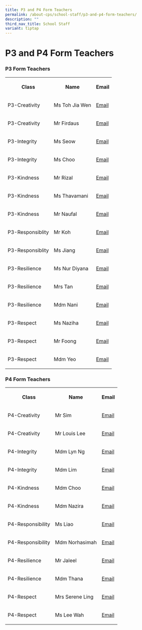 ```yaml
---
title: P3 and P4 Form Teachers
permalink: /about-cps/school-staff/p3-and-p4-form-teachers/
description: ""
third_nav_title: School Staff
variant: tiptap
---
```

<h1><strong>P3 and P4 Form Teachers</strong></h1><h3>P3 Form Teachers</h3><table><tbody><tr><th rowspan="1" colspan="1"><p>Class</p></th><th rowspan="1" colspan="1"><p>Name</p></th><th rowspan="1" colspan="1"><p>Email</p></th></tr><tr><td rowspan="1" colspan="1"><p>P3-Creativity</p></td><td rowspan="1" colspan="1"><p>Ms Toh Jia Wen</p></td><td rowspan="1" colspan="1"><p><a href="mailto:toh_jia_wen@moe.edu.sg" rel="noopener noreferrer nofollow" target="_blank">Email</a></p></td></tr><tr><td rowspan="1" colspan="1"><p>P3-Creativity</p></td><td rowspan="1" colspan="1"><p>Mr Firdaus</p></td><td rowspan="1" colspan="1"><p><a href="mailto:muhammad_firdaus_nasirjaya@moe.edu.sg" rel="noopener noreferrer nofollow" target="_blank">Email</a></p></td></tr><tr><td rowspan="1" colspan="1"><p>P3-Integrity</p></td><td rowspan="1" colspan="1"><p>Ms Seow</p></td><td rowspan="1" colspan="1"><p><a href="mailto:seow_angelia@moe.edu.sg" rel="noopener noreferrer nofollow" target="_blank">Email</a></p></td></tr><tr><td rowspan="1" colspan="1"><p>P3-Integrity</p></td><td rowspan="1" colspan="1"><p>Ms Choo</p></td><td rowspan="1" colspan="1"><p><a href="mailto:choo_shiao_hui@moe.edu.sg" rel="noopener noreferrer nofollow" target="_blank">Email</a></p></td></tr><tr><td rowspan="1" colspan="1"><p>P3-Kindness</p></td><td rowspan="1" colspan="1"><p>Mr Rizal</p></td><td rowspan="1" colspan="1"><p><a href="mailto:mohamed_rizal_abdul_aziz@moe.edu.sg@moe.edu.sg" rel="noopener noreferrer nofollow" target="_blank">Email</a></p></td></tr><tr><td rowspan="1" colspan="1"><p>P3-Kindness</p></td><td rowspan="1" colspan="1"><p>Ms Thavamani</p></td><td rowspan="1" colspan="1"><p><a href="mailto:Periasamy_Thavamani@moe.edu.sg" rel="noopener noreferrer nofollow" target="_blank">Email</a></p></td></tr><tr><td rowspan="1" colspan="1"><p>P3-Kindness</p></td><td rowspan="1" colspan="1"><p>Mr Naufal</p></td><td rowspan="1" colspan="1"><p><a href="mailto:muhammad_naufal_haji_ariffin@moe.edu.sg" rel="noopener noreferrer nofollow" target="_blank">Email</a></p></td></tr><tr><td rowspan="1" colspan="1"><p>P3-Responsiblity</p></td><td rowspan="1" colspan="1"><p>Mr Koh</p></td><td rowspan="1" colspan="1"><p><a href="mailto:koh_choon_kee@moe.edu.sg" rel="noopener noreferrer nofollow" target="_blank">Email</a></p></td></tr><tr><td rowspan="1" colspan="1"><p>P3-Responsiblity</p></td><td rowspan="1" colspan="1"><p>Ms Jiang</p></td><td rowspan="1" colspan="1"><p><a href="mailto:jiang_jian@moe.edu.sg" rel="noopener noreferrer nofollow" target="_blank">Email</a></p></td></tr><tr><td rowspan="1" colspan="1"><p>P3-Resilience</p></td><td rowspan="1" colspan="1"><p>Ms Nur Diyana</p></td><td rowspan="1" colspan="1"><p><a href="mailto:nur_diyana_hamdan@moe.edu.sg" rel="noopener noreferrer nofollow" target="_blank">Email</a></p></td></tr><tr><td rowspan="1" colspan="1"><p>P3-Resilience</p></td><td rowspan="1" colspan="1"><p>Mrs Tan</p></td><td rowspan="1" colspan="1"><p><a href="mailto:loy_shing_qin@moe.edu.sg" rel="noopener noreferrer nofollow" target="_blank">Email</a></p></td></tr><tr><td rowspan="1" colspan="1"><p>P3-Resilience</p></td><td rowspan="1" colspan="1"><p>Mdm Nani</p></td><td rowspan="1" colspan="1"><p><a href="mailto:nani_rhiani_mohd_taib@moe.edu.sg" rel="noopener noreferrer nofollow" target="_blank">Email</a></p></td></tr><tr><td rowspan="1" colspan="1"><p>P3-Respect</p></td><td rowspan="1" colspan="1"><p>Ms Naziha</p></td><td rowspan="1" colspan="1"><p><a href="mailto:naziha_mahmod@moe.edu.sg" rel="noopener noreferrer nofollow" target="_blank">Email</a></p></td></tr><tr><td rowspan="1" colspan="1"><p>P3-Respect</p></td><td rowspan="1" colspan="1"><p>Mr Foong</p></td><td rowspan="1" colspan="1"><p><a href="mailto:foong_swee_fong@moe.edu.sg" rel="noopener noreferrer nofollow" target="_blank">Email</a></p></td></tr><tr><td rowspan="1" colspan="1"><p>P3-Respect</p></td><td rowspan="1" colspan="1"><p>Mdm Yeo</p></td><td rowspan="1" colspan="1"><p><a href="mailto:yeo_dai_yun@moe.edu.sg" rel="noopener noreferrer nofollow" target="_blank">Email</a></p></td></tr></tbody></table><h3>P4 Form Teachers</h3><table><tbody><tr><th rowspan="1" colspan="1"><p>Class</p></th><th rowspan="1" colspan="1"><p>Name</p></th><th rowspan="1" colspan="1"><p>Email</p></th></tr><tr><td rowspan="1" colspan="1"><p>P4-Creativity</p></td><td rowspan="1" colspan="1"><p>Mr Sim</p></td><td rowspan="1" colspan="1"><p><a href="mailto:sim_eak_bian@moe.edu.sg" rel="noopener noreferrer nofollow" target="_blank">Email</a></p></td></tr><tr><td rowspan="1" colspan="1"><p>P4-Creativity</p></td><td rowspan="1" colspan="1"><p>Mr Louis Lee</p></td><td rowspan="1" colspan="1"><p><a href="mailto:lee_tze_wei@moe.edu.sg" rel="noopener noreferrer nofollow" target="_blank">Email</a></p></td></tr><tr><td rowspan="1" colspan="1"><p>P4-Integrity</p></td><td rowspan="1" colspan="1"><p>Mdm Lyn Ng</p></td><td rowspan="1" colspan="1"><p><a href="mailto:ng_chooi_yew@moe.edu.sg" rel="noopener noreferrer nofollow" target="_blank">Email</a></p></td></tr><tr><td rowspan="1" colspan="1"><p>P4-Integrity</p></td><td rowspan="1" colspan="1"><p>Mdm Lim</p></td><td rowspan="1" colspan="1"><p><a href="mailto:lim_chun_ling@moe.edu.sg" rel="noopener noreferrer nofollow" target="_blank">Email</a></p></td></tr><tr><td rowspan="1" colspan="1"><p>P4-Kindness</p></td><td rowspan="1" colspan="1"><p>Mdm Choo</p></td><td rowspan="1" colspan="1"><p><a href="mailto:choo_poh_hong_millie@moe.edu.sg" rel="noopener noreferrer nofollow" target="_blank">Email</a></p></td></tr><tr><td rowspan="1" colspan="1"><p>P4-Kindness</p></td><td rowspan="1" colspan="1"><p>Mdm Nazira</p></td><td rowspan="1" colspan="1"><p><a href="mailto:nazira_abdullah@moe.edu.sg" rel="noopener noreferrer nofollow" target="_blank">Email</a></p></td></tr><tr><td rowspan="1" colspan="1"><p>P4-Responsibility</p></td><td rowspan="1" colspan="1"><p>Ms Liao</p></td><td rowspan="1" colspan="1"><p><a href="mailto:liao_chieh_hsin@moe.edu.sg" rel="noopener noreferrer nofollow" target="_blank">Email</a></p></td></tr><tr><td rowspan="1" colspan="1"><p>P4-Responsibility</p></td><td rowspan="1" colspan="1"><p>Mdm Norhasimah</p></td><td rowspan="1" colspan="1"><p><a href="mailto:norhasimah_abdul_rahim@moe.edu.sg" rel="noopener noreferrer nofollow" target="_blank">Email</a></p></td></tr><tr><td rowspan="1" colspan="1"><p>P4-Resilience</p></td><td rowspan="1" colspan="1"><p>Mr Jaleel</p></td><td rowspan="1" colspan="1"><p><a href="mailto:jaleel_mohamed_ali@moe.edu.sg" rel="noopener noreferrer nofollow" target="_blank">Email</a></p></td></tr><tr><td rowspan="1" colspan="1"><p>P4-Resilience</p></td><td rowspan="1" colspan="1"><p>Mdm Thana</p></td><td rowspan="1" colspan="1"><p><a href="mailto:narayanan_thanaletchimi@moe.edu.sg" rel="noopener noreferrer nofollow" target="_blank">Email</a></p></td></tr><tr><td rowspan="1" colspan="1"><p>P4-Respect</p></td><td rowspan="1" colspan="1"><p>Mrs Serene Ling</p></td><td rowspan="1" colspan="1"><p><a href="mailto:serene_wong_hui_boon@moe.edu.sg" rel="noopener noreferrer nofollow" target="_blank">Email</a></p></td></tr><tr><td rowspan="1" colspan="1"><p>P4-Respect</p></td><td rowspan="1" colspan="1"><p>Ms Lee Wah</p></td><td rowspan="1" colspan="1"><p><a href="mailto:lee_wah@moe.edu.sg" rel="noopener noreferrer nofollow" target="_blank">Email</a></p></td></tr></tbody></table><p></p>